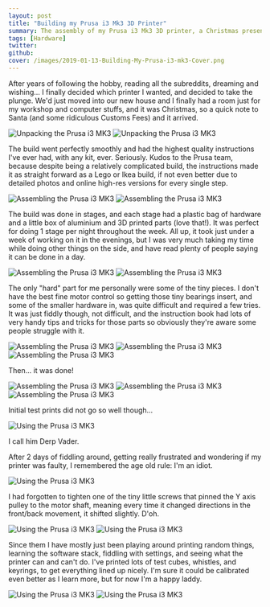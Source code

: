 ```yaml
---
layout: post
title: "Building my Prusa i3 Mk3 3D Printer"
summary: The assembly of my Prusa i3 Mk3 3D printer, a Christmas present to myself. It took me way too long to finally bite the bullet and buy a 3D printer and it's finally here. What better way to celebrate than to print a whole bunch of useless crap I don't need (aka 90% of what all 3D printers are used for).
tags: [Hardware]
twitter: 
github: 
cover: /images/2019-01-13-Building-My-Prusa-i3-mk3-Cover.png
---
```


After years of following the hobby, reading all the subreddits, dreaming and wishing... I finally decided which printer I wanted, and decided to take the plunge. We'd just moved into our new house and I finally had a room just for my workshop and computer stuffs, and it was Christmas, so a quick note to Santa (and some ridiculous Customs Fees) and it arrived.

![Unpacking the Prusa i3 MK3](/images/2019-01-13-Building-My-Prusa-i3-mk3-1.jpg)
![Unpacking the Prusa i3 MK3](/images/2019-01-13-Building-My-Prusa-i3-mk3-2.jpg)

The build went perfectly smoothly and had the highest quality instructions I've ever had, with any kit, ever. Seriously. Kudos to the Prusa team, because despite being a relatively complicated build, the instructions made it as straight forward as a Lego or Ikea build, if not even better due to detailed photos and online high-res versions for every single step.

![Assembling the Prusa i3 MK3](/images/2019-01-13-Building-My-Prusa-i3-mk3-3.jpg)
![Assembling the Prusa i3 MK3](/images/2019-01-13-Building-My-Prusa-i3-mk3-4.jpg)

The build was done in stages, and each stage had a plastic bag of hardware and a little box of aluminium and 3D printed parts (love that!). It was perfect for doing 1 stage per night throughout the week. All up, it took just under a week of working on it in the evenings, but I was very much taking my time while doing other things on the side, and have read plenty of people saying it can be done in a day.

![Assembling the Prusa i3 MK3](/images/2019-01-13-Building-My-Prusa-i3-mk3-5.jpg)
![Assembling the Prusa i3 MK3](/images/2019-01-13-Building-My-Prusa-i3-mk3-6.jpg)

The only "hard" part for me personally were some of the tiny pieces. I don't have the best fine motor control so getting those tiny bearings insert, and some of the smaller hardware in, was quite difficult and required a few tries. It was just fiddly though, not difficult, and the instruction book had lots of very handy tips and tricks for those parts so obviously they're aware some people struggle with it.

![Assembling the Prusa i3 MK3](/images/2019-01-13-Building-My-Prusa-i3-mk3-7.jpg)
![Assembling the Prusa i3 MK3](/images/2019-01-13-Building-My-Prusa-i3-mk3-8.jpg)
![Assembling the Prusa i3 MK3](/images/2019-01-13-Building-My-Prusa-i3-mk3-10.jpg)

Then... it was done!

![Assembling the Prusa i3 MK3](/images/2019-01-13-Building-My-Prusa-i3-mk3-9.jpg)
![Assembling the Prusa i3 MK3](/images/2019-01-13-Building-My-Prusa-i3-mk3-11.jpg)
![Assembling the Prusa i3 MK3](/images/2019-01-13-Building-My-Prusa-i3-mk3-12.jpg)

Initial test prints did not go so well though...

![Using the Prusa i3 MK3](/images/2019-01-13-Building-My-Prusa-i3-mk3-13.jpg)

I call him Derp Vader.

After 2 days of fiddling around, getting really frustrated and wondering if my printer was faulty, I remembered the age old rule: I'm an idiot.

![Using the Prusa i3 MK3](/images/2019-01-13-Building-My-Prusa-i3-mk3-14.jpg)

I had forgotten to tighten one of the tiny little screws that pinned the Y axis pulley to the motor shaft, meaning every time it changed directions in the front/back movement, it shifted slightly. D'oh.

![Using the Prusa i3 MK3](/images/2019-01-13-Building-My-Prusa-i3-mk3-15.jpg)
![Using the Prusa i3 MK3](/images/2019-01-13-Building-My-Prusa-i3-mk3-16.jpg)

Since them I have mostly just been playing around printing random things, learning the software stack, fiddling with settings, and seeing what the printer can and can't do. I've printed lots of test cubes, whistles, and keyrings, to get everything lined up nicely. I'm sure it could be calibrated even better as I learn more, but for now I'm a happy laddy.

![Using the Prusa i3 MK3](/images/2019-01-13-Building-My-Prusa-i3-mk3-17.jpg)
![Using the Prusa i3 MK3](/images/2019-01-13-Building-My-Prusa-i3-mk3-18.jpg)